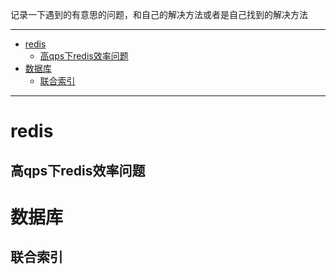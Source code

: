 记录一下遇到的有意思的问题，和自己的解决方法或者是自己找到的解决方法




_____

<!-- TOC -->

- [redis](#redis)
    - [高qps下redis效率问题](#高qps下redis效率问题)
- [数据库](#数据库)
    - [联合索引](#联合索引)

<!-- /TOC -->

______


# redis

## 高qps下redis效率问题



# 数据库

## 联合索引






